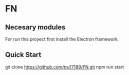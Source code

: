 # FN
## Necesary modules
For run this proyect first install the Electron framework.

## Quick Start
git clone https://github.com/tru17189/FN.git
npm run start